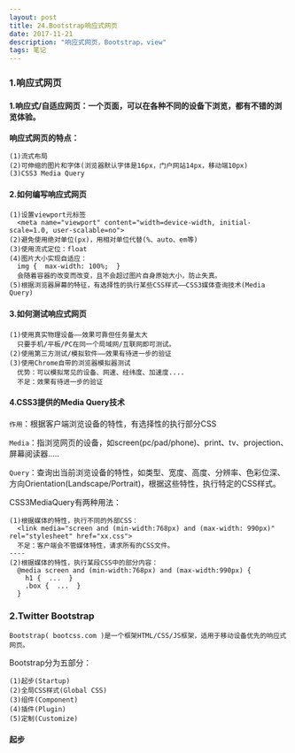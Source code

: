 ```yaml
---
layout: post
title: 24.Bootstrap响应式网页
date: 2017-11-21
description: "响应式网页，Bootstrap，view"
tags: 笔记   
---
```


### 1.响应式网页
#### 1.响应式/自适应网页：一个页面，可以在各种不同的设备下浏览，都有不错的浏览体验。

<strong>响应式网页的特点：</strong>
```
(1)流式布局
(2)可伸缩的图片和字体(浏览器默认字体是16px，门户网站14px，移动端10px)
(3)CSS3 Media Query
```

#### 2.如何编写响应式网页
```$xslt
(1)设置viewport元标签
  <meta name="viewport" content="width=device-width, initial-scale=1.0, user-scalable=no">
(2)避免使用绝对单位(px)，用相对单位代替(%、auto、em等)
(3)使用流式定位：float
(4)图片大小实现自适应：
  img {  max-width: 100%;  }
  会随着容器的改变而改变，且不会超过图片自身原始大小，防止失真。
(5)根据浏览器屏幕的特征，有选择性的执行某些CSS样式——CSS3媒体查询技术(Media Query)
```
#### 3.如何测试响应式网页
```$xslt
(1)使用真实物理设备——效果可靠但任务量太大
  只要手机/平板/PC在同一个局域网/互联网即可测试。
(2)使用第三方测试/模拟软件——效果有待进一步的验证
(3)使用Chrome自带的浏览器模拟器测试
  优势：可以模拟常见的设备、网速、经纬度、加速度....
  不足：效果有待进一步的验证
```

#### 4.CSS3提供的Media Query技术
`作用`：根据客户端浏览设备的特性，有选择性的执行部分CSS

`Media`：指浏览网页的设备，如screen(pc/pad/phone)、print、tv、projection、屏幕阅读器.....

`Query`：查询出当前浏览设备的特性，如类型、宽度、高度、分辨率、色彩位深、方向Orientation(Landscape/Portrait)，根据这些特性，执行特定的CSS样式。

CSS3MediaQuery有两种用法：
```$xslt
(1)根据媒体的特性，执行不同的外部CSS：
  <link media="screen and (min-width:768px) and (max-width: 990px)" rel="stylesheet" href="xx.css">
  不足：客户端会不管媒体特性，请求所有的CSS文件。
----
(2)根据媒体的特性，执行某段CSS中的部分内容：
  @media screen and (min-width:768px) and (max-width:990px) {
    h1 {  ...  }
    .box {  ...  }
  }
```

### 2.Twitter Bootstrap
`Bootstrap( bootcss.com )是一个框架HTML/CSS/JS框架，适用于移动设备优先的响应式网页。`

Bootstrap分为五部分：
```
(1)起步(Startup)
(2)全局CSS样式(Global CSS)
(3)组件(Component)
(4)插件(Plugin)
(5)定制(Customize)
```
#### 起步
